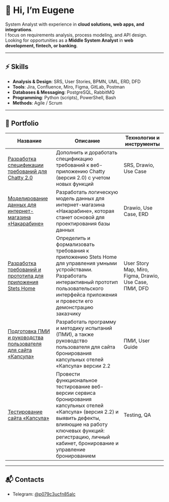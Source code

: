 # 👋 Hi, I’m Eugene

System Analyst with experience in **cloud solutions, web apps, and integrations**.  
I focus on requirements analysis, process modeling, and API design.  
Looking for opportunities as a **Middle System Analyst** in **web development, fintech, or banking**.

---

## ⚡ Skills

- **Analysis & Design**: SRS, User Stories, BPMN, UML, ERD, DFD  
- **Tools**: Jira, Confluence, Miro, Figma, GitLab, Postman  
- **Databases & Messaging**: PostgreSQL, RabbitMQ  
- **Programming**: Python (scripts), PowerShell, Bash  
- **Methods**: Agile / Scrum  

---

## 📂 Portfolio

| Название | Описание | Технологии и инструменты |
|----------|----------|--------------------------|
| [Разработка спецификации требований для Chatty 2.0](https://github.com/boxkzn/portfolio_akimov_e/tree/1ef3af05c07011c3e312a29902dbf8b88e18d1ab/chatty) | Дополнить и доработать спецификацию требований к веб-приложению Chatty (версия 2.0) с учетом новых функций | SRS, Drawio, Use Case |
| [Моделирование данных для интернет-магазина «Накарабине»](https://github.com/boxkzn/portfolio_akimov_e/tree/1ef3af05c07011c3e312a29902dbf8b88e18d1ab/nakarabine) | Разработать логическую модель данных для интернет-магазина «Накарабине», которая станет основой для проектирования базы данных | Drawio, Use Case, ERD |
| [Разработка требований и прототипа для приложения Stets Home](https://github.com/boxkzn/portfolio_akimov_e/tree/1ef3af05c07011c3e312a29902dbf8b88e18d1ab/stats-home) | Определить и формализовать требования к приложению Stets Home для управления умными устройствами. Разработать интерактивный прототип пользовательского интерфейса приложения и провести его демонстрацию заказчику | User Story Map, Miro, Figma, Drawio, Use Case, ПМИ, DFD |
| [Подготовка ПМИ и руководства пользователя для сайта «Капсула»](https://github.com/boxkzn/portfolio_akimov_e/tree/628e62de7bba8da92677c6421f9a61b66c3da6e6/capsula) | Разработать программу и методику испытаний (ПМИ), а также руководство пользователя для сайта бронирования капсульных отелей «Капсула» версии 2.2 | ПМИ, User Guide |
| [Тестирование сайта «Капсула»](https://github.com/boxkzn/portfolio_akimov_e/tree/628e62de7bba8da92677c6421f9a61b66c3da6e6/capsula) | Провести функциональное тестирование веб-версии сервиса бронирования капсульных отелей «Капсула» (версия 2.2) и выявить дефекты, влияющие на работу ключевых функций: регистрацию, личный кабинет, бронирование и управление бронированием | Testing, QA |

---

## 📬 Contacts

- Telegram: [@p079c3ucfn85alc](https://t.me/p079c3ucfn85alc)

